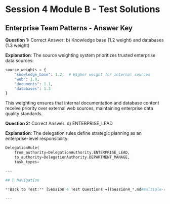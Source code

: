 # Session 4 Module B - Test Solutions

## Enterprise Team Patterns - Answer Key

**Question 1:** Correct Answer: b) Knowledge base (1.2 weight) and databases (1.3 weight)  

**Explanation**: The source weighting system prioritizes trusted enterprise data sources:
```python
source_weights = {
    "knowledge_base": 1.2,  # Higher weight for internal sources
    "web": 1.0,
    "documents": 1.1,
    "databases": 1.3
}
```

This weighting ensures that internal documentation and database content receive priority over external web sources, maintaining enterprise data quality standards.

**Question 2:** Correct Answer: d) ENTERPRISE_LEAD  

**Explanation**: The delegation rules define strategic planning as an enterprise-level responsibility:
```python
DelegationRule(
    from_authority=DelegationAuthority.ENTERPRISE_LEAD,
    to_authority=DelegationAuthority.DEPARTMENT_MANAGE,
    task_types=

---

## 🧭 Navigation

**Back to Test:** [Session 4 Test Questions →](Session4_*.md#multiple-choice-test)

---
